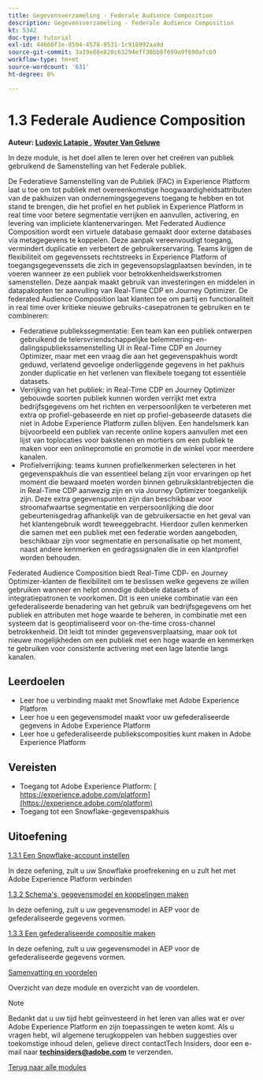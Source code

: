 ```yaml
---
title: Gegevensverzameling - Federale Audience Composition
description: Gegevensverzameling - Federale Audience Composition
kt: 5342
doc-type: tutorial
exl-id: 44660f3e-0594-4578-9531-1c918992aa9d
source-git-commit: 3a19e88e820c63294eff38bb8f699a9f690afcb9
workflow-type: tm+mt
source-wordcount: '631'
ht-degree: 0%

---
```


# 1.3 Federale Audience Composition

**Auteur: [ Ludovic Latapie ](https://www.linkedin.com/in/ludoviclatapie/), [ Wouter Van Geluwe ](https://www.linkedin.com/in/woutervangeluwe/)**

In deze module, is het doel allen te leren over het creëren van publiek gebruikend de Samenstelling van het Federale publiek.

De Federatieve Samenstelling van de Publiek (FAC) in Experience Platform laat u toe om tot publiek met overeenkomstige hoogwaardigheidsattributen van de pakhuizen van ondernemingsgegevens toegang te hebben en tot stand te brengen, die het profiel en het publiek in Experience Platform in real time voor betere segmentatie verrijken en aanvullen, activering, en levering van impliciete klantenervaringen. Met Federated Audience Composition wordt een virtuele database gemaakt door externe databases via metagegevens te koppelen. Deze aanpak vereenvoudigt toegang, vermindert duplicatie en verbetert de gebruikerservaring. Teams krijgen de flexibiliteit om gegevenssets rechtstreeks in Experience Platform of toegangsgegevenssets die zich in gegevensopslagplaatsen bevinden, in te voeren wanneer ze een publiek voor betrokkenheidswerkstromen samenstellen. Deze aanpak maakt gebruik van investeringen en middelen in datapakopten ter aanvulling van Real-Time CDP en Journey Optimizer. De federated Audience Composition laat klanten toe om partij en functionaliteit in real time over kritieke nieuwe gebruiks-casepatronen te gebruiken en te combineren:

- Federatieve publiekssegmentatie: Een team kan een publiek ontwerpen gebruikend de telersvriendschappelijke belemmering-en-dalingspubliekssamenstelling UI in Real-Time CDP en Journey Optimizer, maar met een vraag die aan het gegevenspakhuis wordt geduwd, verlatend gevoelige onderliggende gegevens in het pakhuis zonder duplicatie en het verlenen van flexibele toegang tot essentiële datasets.
- Verrijking van het publiek: in Real-Time CDP en Journey Optimizer gebouwde soorten publiek kunnen worden verrijkt met extra bedrijfsgegevens om het richten en verpersoonlijken te verbeteren met extra op profiel-gebaseerde en niet op profiel-gebaseerde datasets die niet in Adobe Experience Platform zullen blijven. Een handelsmerk kan bijvoorbeeld een publiek van recente online kopers aanvullen met een lijst van toplocaties voor bakstenen en mortiers om een publiek te maken voor een onlinepromotie en promotie in de winkel voor meerdere kanalen.
- Profielverrijking: teams kunnen profielkenmerken selecteren in het gegevenspakhuis die van essentieel belang zijn voor ervaringen op het moment die bewaard moeten worden binnen gebruiksklantrebjecten die in Real-Time CDP aanwezig zijn en via Journey Optimizer toegankelijk zijn. Deze extra gegevenspunten zijn dan beschikbaar voor stroomafwaartse segmentatie en verpersoonlijking die door gebeurtenisgedrag afhankelijk van de gebruikersactie en het geval van het klantengebruik wordt teweeggebracht. Hierdoor zullen kenmerken die samen met een publiek met een federatie worden aangeboden, beschikbaar zijn voor segmentatie en personalisatie op het moment, naast andere kenmerken en gedragssignalen die in een klantprofiel worden behouden.

Federated Audience Composition biedt Real-Time CDP- en Journey Optimizer-klanten de flexibiliteit om te beslissen welke gegevens ze willen gebruiken wanneer en helpt onnodige dubbele datasets of integratiepatronen te voorkomen. Dit is een unieke combinatie van een gefederaliseerde benadering van het gebruik van bedrijfsgegevens om het publiek en attributen met hoge waarde te beheren, in combinatie met een systeem dat is geoptimaliseerd voor on-the-time cross-channel betrokkenheid. Dit leidt tot minder gegevensverplaatsing, maar ook tot nieuwe mogelijkheden om een publiek met een hoge waarde en kenmerken te gebruiken voor consistente activering met een lage latentie langs kanalen.

## Leerdoelen

- Leer hoe u verbinding maakt met Snowflake met Adobe Experience Platform
- Leer hoe u een gegevensmodel maakt voor uw gefederaliseerde gegevens in Adobe Experience Platform
- Leer hoe u gefederaliseerde publiekscomposities kunt maken in Adobe Experience Platform

## Vereisten

- Toegang tot Adobe Experience Platform: [ https://experience.adobe.com/platform](https://experience.adobe.com/platform)
- Toegang tot een Snowflake-gegevenspakhuis

## Uitoefening

[1.3.1 Een Snowflake-account instellen](./ex1.md)

In deze oefening, zult u uw Snowflake proefrekening en u zult het met Adobe Experience Platform verbinden

[1.3.2 Schema&#39;s, gegevensmodel en koppelingen maken](./ex2.md)

In deze oefening, zult u uw gegevensmodel in AEP voor de gefederaliseerde gegevens vormen.

[1.3.3 Een gefederaliseerde compositie maken](./ex3.md)

In deze oefening, zult u uw gegevensmodel in AEP voor de gefederaliseerde gegevens vormen.

[Samenvatting en voordelen](./summary.md)

Overzicht van deze module en overzicht van de voordelen.

>[!NOTE]
>
>Bedankt dat u uw tijd hebt geïnvesteerd in het leren van alles wat er over Adobe Experience Platform en zijn toepassingen te weten komt. Als u vragen hebt, wil algemene terugkoppelen van hebben suggesties over toekomstige inhoud delen, gelieve direct contactTech Insiders, door een e-mail naar **techinsiders@adobe.com** te verzenden.

[Terug naar alle modules](../../../overview.md)
